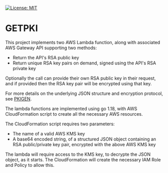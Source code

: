 [![License: MIT](https://img.shields.io/badge/License-MIT-blue.svg)](https://en.wikipedia.org/wiki/MIT_License)


# GETPKI

This project implements two AWS Lambda function, along with associated AWS Gateway API supporting two methods:
* Return the API's RSA public key
* Return unique RSA key pairs on demand, signed using the API's RSA private key

Optionally the call can provide their own RSA public key in their request, and if provided then the RSA key pair will be encrypted using that key.

For more details on the underlying JSON structure and encryption protocol, see [PKIGEN](https://github.com/gford1000-go/pkigen).

The lambda functions are implemented using go 1.18, with AWS CloudFormation
script to create all the necessary AWS resources.

The CloudFormation script requires two parameters:

* The name of a valid AWS KMS key 
* A base64 encoded string, of a structured JSON object containing an RSA public/private key pair, encrypted with the above AWS KMS key

The lambda will require access to the KMS key, to decrypte the JSON object, as it starts.  The CloudFormation will create the necessary IAM Role and Policy to allow this.



